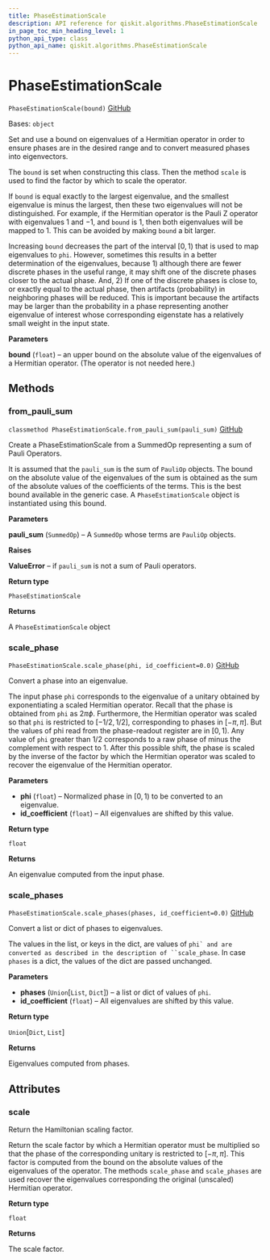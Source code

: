 ```yaml
---
title: PhaseEstimationScale
description: API reference for qiskit.algorithms.PhaseEstimationScale
in_page_toc_min_heading_level: 1
python_api_type: class
python_api_name: qiskit.algorithms.PhaseEstimationScale
---
```


# PhaseEstimationScale

<span id="qiskit.algorithms.PhaseEstimationScale" />

`PhaseEstimationScale(bound)` [GitHub](https://github.com/qiskit/qiskit/tree/stable/0.20/qiskit/algorithms/phase_estimators/phase_estimation_scale.py "view source code")

Bases: `object`

Set and use a bound on eigenvalues of a Hermitian operator in order to ensure phases are in the desired range and to convert measured phases into eigenvectors.

The `bound` is set when constructing this class. Then the method `scale` is used to find the factor by which to scale the operator.

If `bound` is equal exactly to the largest eigenvalue, and the smallest eigenvalue is minus the largest, then these two eigenvalues will not be distinguished. For example, if the Hermitian operator is the Pauli Z operator with eigenvalues $1$ and $-1$, and `bound` is $1$, then both eigenvalues will be mapped to $1$. This can be avoided by making `bound` a bit larger.

Increasing `bound` decreases the part of the interval $[0, 1)$ that is used to map eigenvalues to `phi`. However, sometimes this results in a better determination of the eigenvalues, because 1) although there are fewer discrete phases in the useful range, it may shift one of the discrete phases closer to the actual phase. And, 2) If one of the discrete phases is close to, or exactly equal to the actual phase, then artifacts (probability) in neighboring phases will be reduced. This is important because the artifacts may be larger than the probability in a phase representing another eigenvalue of interest whose corresponding eigenstate has a relatively small weight in the input state.

**Parameters**

**bound** (`float`) – an upper bound on the absolute value of the eigenvalues of a Hermitian operator. (The operator is not needed here.)

## Methods

### from\_pauli\_sum

<span id="qiskit.algorithms.PhaseEstimationScale.from_pauli_sum" />

`classmethod PhaseEstimationScale.from_pauli_sum(pauli_sum)` [GitHub](https://github.com/qiskit/qiskit/tree/stable/0.20/qiskit/algorithms/phase_estimators/phase_estimation_scale.py "view source code")

Create a PhaseEstimationScale from a SummedOp representing a sum of Pauli Operators.

It is assumed that the `pauli_sum` is the sum of `PauliOp` objects. The bound on the absolute value of the eigenvalues of the sum is obtained as the sum of the absolute values of the coefficients of the terms. This is the best bound available in the generic case. A `PhaseEstimationScale` object is instantiated using this bound.

**Parameters**

**pauli\_sum** (`SummedOp`) – A `SummedOp` whose terms are `PauliOp` objects.

**Raises**

**ValueError** – if `pauli_sum` is not a sum of Pauli operators.

**Return type**

`PhaseEstimationScale`

**Returns**

A `PhaseEstimationScale` object

### scale\_phase

<span id="qiskit.algorithms.PhaseEstimationScale.scale_phase" />

`PhaseEstimationScale.scale_phase(phi, id_coefficient=0.0)` [GitHub](https://github.com/qiskit/qiskit/tree/stable/0.20/qiskit/algorithms/phase_estimators/phase_estimation_scale.py "view source code")

Convert a phase into an eigenvalue.

The input phase `phi` corresponds to the eigenvalue of a unitary obtained by exponentiating a scaled Hermitian operator. Recall that the phase is obtained from `phi` as $2\pi\phi$. Furthermore, the Hermitian operator was scaled so that `phi` is restricted to $[-1/2, 1/2]$, corresponding to phases in $[-\pi, \pi]$. But the values of phi read from the phase-readout register are in $[0, 1)$. Any value of `phi` greater than $1/2$ corresponds to a raw phase of minus the complement with respect to 1. After this possible shift, the phase is scaled by the inverse of the factor by which the Hermitian operator was scaled to recover the eigenvalue of the Hermitian operator.

**Parameters**

*   **phi** (`float`) – Normalized phase in $[0, 1)$ to be converted to an eigenvalue.
*   **id\_coefficient** (`float`) – All eigenvalues are shifted by this value.

**Return type**

`float`

**Returns**

An eigenvalue computed from the input phase.

### scale\_phases

<span id="qiskit.algorithms.PhaseEstimationScale.scale_phases" />

`PhaseEstimationScale.scale_phases(phases, id_coefficient=0.0)` [GitHub](https://github.com/qiskit/qiskit/tree/stable/0.20/qiskit/algorithms/phase_estimators/phase_estimation_scale.py "view source code")

Convert a list or dict of phases to eigenvalues.

The values in the list, or keys in the dict, are values of ```phi` and are converted as described in the description of ``scale_phase```. In case `phases` is a dict, the values of the dict are passed unchanged.

**Parameters**

*   **phases** (`Union`\[`List`, `Dict`]) – a list or dict of values of `phi`.
*   **id\_coefficient** (`float`) – All eigenvalues are shifted by this value.

**Return type**

`Union`\[`Dict`, `List`]

**Returns**

Eigenvalues computed from phases.

## Attributes

<span id="qiskit.algorithms.PhaseEstimationScale.scale" />

### scale

Return the Hamiltonian scaling factor.

Return the scale factor by which a Hermitian operator must be multiplied so that the phase of the corresponding unitary is restricted to $[-\pi, \pi]$. This factor is computed from the bound on the absolute values of the eigenvalues of the operator. The methods `scale_phase` and `scale_phases` are used recover the eigenvalues corresponding the original (unscaled) Hermitian operator.

**Return type**

`float`

**Returns**

The scale factor.

